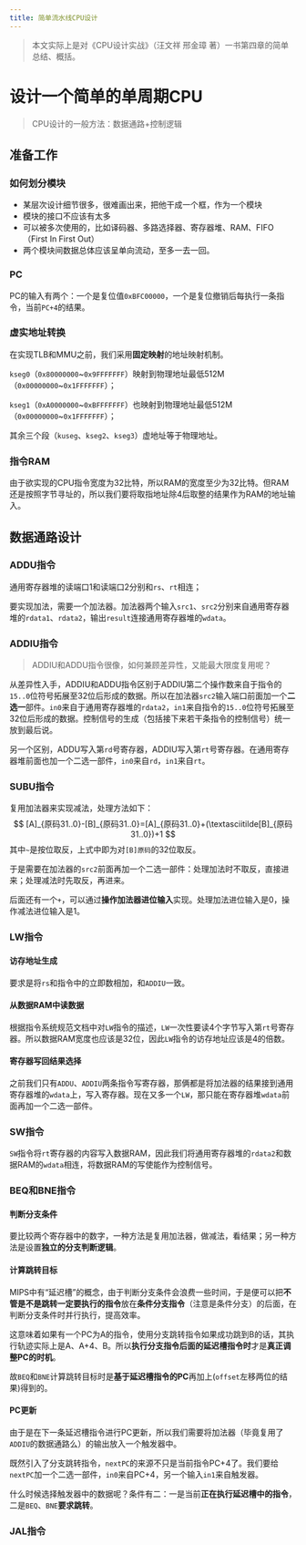 ```yaml
---
title: 简单流水线CPU设计
---
```


> 本文实际上是对《CPU设计实战》（汪文祥 邢金璋 著）一书第四章的简单总结、概括。

# 设计一个简单的单周期CPU

> CPU设计的一般方法：数据通路+控制逻辑

## 准备工作

### 如何划分模块

- 某层次设计细节很多，很难画出来，把他干成一个框，作为一个模块
- 模块的接口不应该有太多
- 可以被多次使用的，比如译码器、多路选择器、寄存器堆、RAM、FIFO（First In First Out）
- 两个模块间数据总体应该呈单向流动，至多一去一回。

### PC

PC的输入有两个：一个是复位值`0xBFC00000`，一个是复位撤销后每执行一条指令，当前`PC+4`的结果。

### 虚实地址转换

在实现TLB和MMU之前，我们采用**固定映射**的地址映射机制。

`kseg0`（`0x80000000`~`0x9FFFFFFF`）映射到物理地址最低512M（`0x00000000`~`0x1FFFFFFF`）；

`kseg1`（`0xA0000000`~`0xBFFFFFFF`）也映射到物理地址最低512M（`0x00000000`~`0x1FFFFFFF`）；

其余三个段（`kuseg`、`kseg2`、`kseg3`）虚地址等于物理地址。

### 指令RAM

由于欲实现的CPU指令宽度为32比特，所以RAM的宽度至少为32比特。但RAM还是按照字节寻址的，所以我们要将取指地址除4后取整的结果作为RAM的地址输入。

## 数据通路设计

### ADDU指令

通用寄存器堆的读端口1和读端口2分别和`rs`、`rt`相连；

要实现加法，需要一个加法器。加法器两个输入`src1`、`src2`分别来自通用寄存器堆的`rdata1`、`rdata2`，输出`result`连接通用寄存器堆的`wdata`。

### ADDIU指令

> ADDIU和ADDU指令很像，如何兼顾差异性，又能最大限度复用呢？

从差异性入手，ADDIU和ADDU指令区别于ADDIU第二个操作数来自于指令的`15..0`位符号拓展至32位后形成的数据。所以在加法器`src2`输入端口前面加一个**二选一**部件。`in0`来自于通用寄存器堆的`rdata2`，`in1`来自指令的`15..0`位符号拓展至32位后形成的数据。控制信号的生成（包括接下来若干条指令的控制信号）统一放到最后说。

另一个区别，ADDU写入第`rd`号寄存器，ADDIU写入第`rt`号寄存器。在通用寄存器堆前面也加一个二选一部件，`in0`来自`rd`，`in1`来自`rt`。

### SUBU指令

复用加法器来实现减法，处理方法如下：
$$
[A]_{原码31..0}-[B]_{原码31..0}=[A]_{原码31..0}+(\textasciitilde[B]_{原码31..0})+1
$$
其中`~`是按位取反，上式中即为对`[B]原码`的32位取反。

于是需要在加法器的`src2`前面再加一个二选一部件：处理加法时不取反，直接进来；处理减法时先取反，再进来。

后面还有一个`+`，可以通过**操作加法器进位输入**实现。处理加法进位输入是0，操作减法进位输入是1。

### LW指令

#### 访存地址生成

要求是将`rs`和指令中的立即数相加，和`ADDIU`一致。

#### 从数据RAM中读数据

根据指令系统规范文档中对`LW`指令的描述，`LW`一次性要读4个字节写入第`rt`号寄存器。所以数据RAM宽度也应该是32位，因此`LW`指令的访存地址应该是4的倍数。

#### 寄存器写回结果选择

之前我们只有`ADDU`、`ADDIU`两条指令写寄存器，那俩都是将加法器的结果接到通用寄存器堆的`wdata`上，写入寄存器。现在又多一个`LW`，那只能在寄存器堆`wdata`前面再加一个二选一部件。

### SW指令

`SW`指令将`rt`寄存器的内容写入数据RAM，因此我们将通用寄存器堆的`rdata2`和数据RAM的`wdata`相连，将数据RAM的写使能作为控制信号。

### BEQ和BNE指令

#### 判断分支条件

要比较两个寄存器中的数字，一种方法是复用加法器，做减法，看结果；另一种方法是设置**独立的分支判断逻辑**。

#### 计算跳转目标

MIPS中有“延迟槽”的概念，由于判断分支条件会浪费一些时间，于是便可以把**不管是不是跳转一定要执行的指令**放在**条件分支指令**（注意是条件分支）的后面，在判断分支条件时并行执行，提高效率。

这意味着如果有一个PC为A的指令，使用分支跳转指令如果成功跳到B的话，其执行轨迹实际上是A、A+4、B。所以**执行分支指令后面的延迟槽指令时**才是**真正调整PC的时机**。

故`BEQ`和`BNE`计算跳转目标时是**基于延迟槽指令的PC**再加上(`offset`左移两位的结果)得到的。

#### PC更新

由于是在下一条延迟槽指令进行PC更新，所以我们需要将加法器（毕竟复用了`ADDIU`的数据通路么）的输出放入一个触发器中。

既然引入了分支跳转指令，`nextPC`的来源不只是当前指令PC+4了。我们要给`nextPC`加一个二选一部件，`in0`来自PC+4，另一个输入`in1`来自触发器。

什么时候选择触发器中的数据呢？条件有二：一是当前**正在执行延迟槽中的指令**，二是`BEQ`、`BNE`**要求跳转**。

### JAL指令





